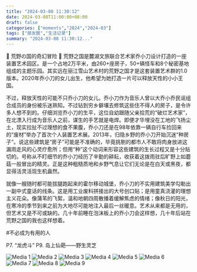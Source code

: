 ```yaml
---
title: "2024-03-08 11:30:12"
date: 2024-03-08T11:00:00+08:00
draft: false
categories: ["moments","2024","2024-03"]
tags: ["朋友圈","生活记录"]
summary: "2024-03-08 11:30:12..."
---
```


🍂 荒野の国的奇幻冒险 🍂
​
​荒野之国是麓湖文旅联合艺术家乔小刀设计打造的一座装置艺术园区。是一个占地2万平米，由260+座房子，50+辆怪车和8个秘密基地组成的主题乐园。其实远在丽江雪山艺术村的荒野之国才是这套装置艺术群的1.0版本。2020年乔小刀的女儿出生，他希望为她打造一片可以释放天性的小小王国。

不过，释放天性的可能不只乔小刀的女儿。乔小刀作为音乐人曾以大乔小乔民谣组合成员的身份被乐迷熟知。不过钻到穷乡僻壤去修筑这些住不得人的房子，是令许多人想不到的。仔细浏览乔小刀的生平，这位自幼跟随父亲拾荒的“破烂艺术家”，在北漂入行成为音乐人之前，谋生的手艺就是电焊。即便才华埋没在工地的飞扬尘土，现实拉扯不过理想的食不果腹，乔小刀还是在98年依靠一辆自行车捡回来的“废材”举办了首次个人装置艺术展。
​
2013年，归隐乡野的乔小刀开始沉迷“种房子”。说这些建筑是“房子”可能是不准确的，毕竟挑剔的都市人不敢将肉身放进这漏雨走风的心灵疗愈所；但用“种”这个动词来形容这些建筑的生长过程又是十分贴切的。号称从不盯细节的乔小刀经历了辛勤的耕耘，收获着这拨雨驻后旷野上如蘑菇一般冒出的精灵。正是这种粗糙质地和乡野气息让它们无论是在白天或黑夜，都显得活灵活现生机盎然。

就像一艘随时都可能拔腿跑起来的霍尔移动城堡，乔小刀的不实用建筑美学勾勒出一副中式童话的线条。这是用工业废料拼接出的大号创口贴；是用童真浇灌的理想主义花朵。像蒲苇的飞絮，温和地朝四周散播着缓解焦虑的情绪；像秋日的阳光，在寒冷的季节到来之前为大地尽可能地注入最后一丝暖意。艺术从来都是无用的，但艺术又是不可或缺的。几十年前睡在泡沫板上的乔小刀会这样想，几十年后站在荒野之国的我也这样想着。

#不必成为有用的人

​P7. “龙虎斗”
​P9. 岛上仙葩——野生灵芝

![Media 1](/Moments/photos/2024-03-08/202403081130120.jpg)
![Media 2](/Moments/photos/2024-03-08/202403081130121.jpg)
![Media 3](/Moments/photos/2024-03-08/202403081130122.jpg)
![Media 4](/Moments/photos/2024-03-08/202403081130123.jpg)
![Media 5](/Moments/photos/2024-03-08/202403081130124.jpg)
![Media 6](/Moments/photos/2024-03-08/202403081130125.jpg)
![Media 7](/Moments/photos/2024-03-08/202403081130126.jpg)
![Media 8](/Moments/photos/2024-03-08/202403081130127.jpg)
![Media 9](/Moments/photos/2024-03-08/202403081130128.jpg)

